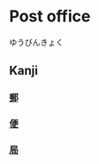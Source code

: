 # Post office

ゆうびんきょく

## Kanji
### [郵](../Kanji/kanji-dict/郵.md)
### [便](便.md)
### [局](../Kanji/kanji-dict/局.md)